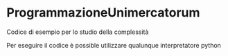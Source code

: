# ProgrammazioneUnimercatorum 
Codice di esempio per lo studio della complessità

Per eseguire il codice è possible utilizzare qualunque interpretatore python

